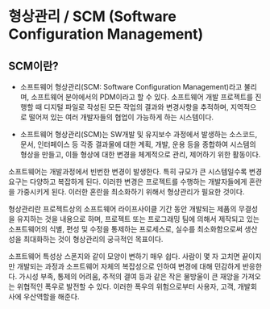 # 형상관리 / SCM (Software Configuration Management)

## SCM이란?



* 소프트웨어 형상관리(SCM: Software Configuration Management)라고 불리며, 소프트웨어 분야에서의 PDM이라고 할 수 있다. 소프트웨어 개발 프로젝트를 진행할 때 디지털 파일로 작성된 모든 작업의 결과와 변경사항을 추적하며, 지역적으로 떨어져 있는 여러 개발자들의 협업이 가능하게 하는 시스템이다.
 
 
* 소프트웨어 형상관리(SCM)는 SW개발 및 유지보수 과정에서 발생하는 소스코드, 문서, 인터페이스 등 각종 결과물에 대한 계획, 개발, 운용 등을 종합하여 시스템의 형상을 만들고, 이들 형상에 대한 변경을 체계적으로 관리, 제어하기 위한 활동이다.


소프트웨어는 개발과정에서 빈번한 변경이 발생한다. 특히 규모가 큰 시스템일수록 변경요구는 다양하고 복잡하게 된다. 
이러한 변경은 프로젝트를 수행하는 개발자들에게 혼란을 가중시키게 된다. 이러한 혼란을 최소화하기 위해서 형상관리가 필요한 것이다.

형상관리란 프로젝트상의 소프트웨어 라이프사이클 기간 동안 개발되는 제품의 무결성을 유지하는 것을 내용으로 하며,
프로젝트  또는 프로그래밍 팀에 의해서 제작되고 있는 소프트웨어의 식별, 편성 및 수정을
통제하는 프로세스로, 실수를 최소화함으로써 생산성을 최대화하는 것이 형상관리의 궁극적인 목표이다. 

소프트웨어 특성상 스폰지와 같이 모양이 변하기 매우 쉽다. 사람이 몇 자 고치면 끝이지만 개발되는
과정과 소프트웨어 자체의 복잡성으로 인하여 변경에 대해 민감하게 반응한다.
가시성 부족, 통제의 어려움, 추적의 결여 등과 같은 작은 물방울이 큰 재앙을 가져오는 위협적인 폭우로
발전할 수 있다. 이러한 폭우의 위험으로부터 사용자, 고객, 개발회사에 우산역할을 해준다.
